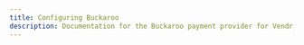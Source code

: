 ```yaml
---
title: Configuring Buckaroo
description: Documentation for the Buckaroo payment provider for Vendr, the eCommerce solution for Umbraco v8+
---
```


<work-in-progress />
